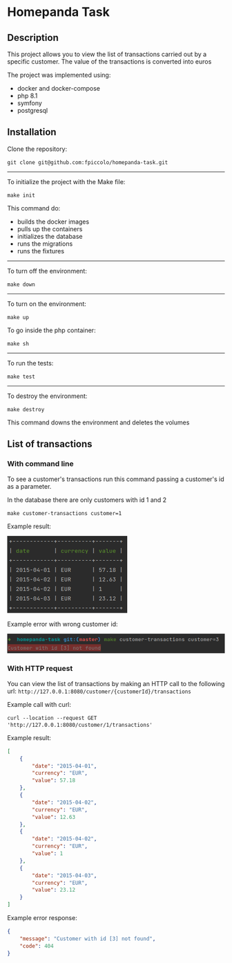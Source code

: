 # Homepanda Task

## Description
This project allows you to view the list of transactions carried out by a specific customer.
The value of the transactions is converted into euros

The project was implemented using:
- docker and docker-compose
- php 8.1
- symfony
- postgresql

## Installation

Clone the repository:
```
git clone git@github.com:fpiccolo/homepanda-task.git
```

---

To initialize the project with the Make file:
```
make init
```
This command do:
- builds the docker images
- pulls up the containers
- initializes the database
- runs the migrations
- runs the fixtures

---

To turn off the environment:
```
make down
```
---
To turn on the environment:
```
make up
```

To go inside the php container:
```
make sh
```
---
To run the tests:
```
make test
```
---
To destroy the environment:

```
make destroy
```

This command downs the environment and deletes the volumes

## List of transactions

### With command line
To see a customer's transactions run this command passing a customer's id as a parameter.

In the database there are only customers with id 1 and 2

```
make customer-transactions customer=1
```

Example result:

![alt text](docs/images/cmd-result.png)

Example error with wrong customer id:

![alt text](docs/images/cmd-error.png)

### With HTTP request

You can view the list of transactions by making an HTTP call to the following url:
`http://127.0.0.1:8080/customer/{customerId}/transactions`

Example call with curl:
```
curl --location --request GET 'http://127.0.0.1:8080/customer/1/transactions'
```

Example result:
```json
[
    {
        "date": "2015-04-01",
        "currency": "EUR",
        "value": 57.18
    },
    {
        "date": "2015-04-02",
        "currency": "EUR",
        "value": 12.63
    },
    {
        "date": "2015-04-02",
        "currency": "EUR",
        "value": 1
    },
    {
        "date": "2015-04-03",
        "currency": "EUR",
        "value": 23.12
    }
]
```

Example error response:
```json
{
    "message": "Customer with id [3] not found",
    "code": 404
}
```